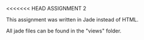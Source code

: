 <<<<<<< HEAD
ASSIGNMENT 2

This assignment was written in Jade instead of HTML.

All jade files can be found in the "views" folder. 

